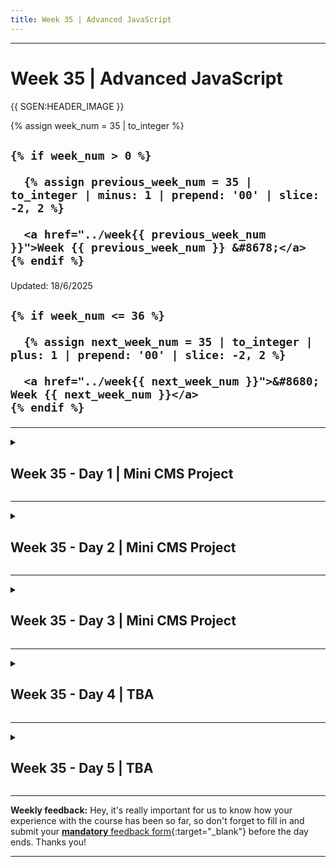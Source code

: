 ```yaml
---
title: Week 35 | Advanced JavaScript
---
```


<hr class="mb-0">

<h1 id="{{ Week 35-Advanced JavaScript | slugify }}">
  <span class="week-prefix">Week 35 |</span> Advanced JavaScript
</h1>

{{ SGEN:HEADER_IMAGE }}

<div class="week-controls">

  {% assign week_num = 35 | to_integer %}

  <h2 class="week-controls__previous_week">

    {% if week_num > 0 %}

      {% assign previous_week_num = 35 | to_integer | minus: 1 | prepend: '00' | slice: -2, 2 %}

      <a href="../week{{ previous_week_num }}">Week {{ previous_week_num }} &#8678;</a>
    {% endif %}

  </h2>

  <span>Updated: 18/6/2025</span>

  <h2 class="week-controls__next_week">

    {% if week_num <= 36 %}

      {% assign next_week_num = 35 | to_integer | plus: 1 | prepend: '00' | slice: -2, 2 %}

      <a href="../week{{ next_week_num }}">&#8680; Week {{ next_week_num }}</a>
    {% endif %}

  </h2>

</div>

---

<!-- Week 35 - Day 1 | Mini CMS Project -->
<details markdown="1">
  <summary>
    <h2>
      <span class="summary-day">Week 35 - Day 1</span> | Mini CMS Project</h2>
  </summary>

### Schedule

  - **Watch the lectures**
  - **Study the suggested material**
  - **Practice on the topics and share your questions**

### Study Plan

  Your instructor will share the video lectures with you. Here are the topics covered:

  - **Part 1:** Decompose our main app into a web server and a database file. Talk about asynchronous code.
  - **Part 2:** Continue our talk on asynchronous code and async/await. Database PRIMARY and FOREIGN keys.

  You can find the lecture code [here](https://github.com/in-tech-gration/build-a-cms-2024/tree/595a9d765bccd8418c7d20926f7730d4b70e7b64){:target="_blank"}

<!-- Summary -->

### Exercises

  - Study: how **import** (ESM) vs **require** (CommonJS) behave in Node (20+)  
    - [Nodejs Docs](https://nodejs.org/api/esm.html#import-statements){:target="_blank"}  
    - `await` is ONLY awaiting for Promises:  
      - `await setTimeout()` `❌`  
      - Convert the async function into a Promise using the `new Promise()` and then await: **await promisifiedSetTimeout()**  
    - Make HTTP requests from the CLI: `cURL` and `wget`  
      - cURL: curl [http://oxylabs.io](http://oxylabs.io){:target="_blank"}  
    - [https://nodejs.org/en/learn/modules/anatomy-of-an-http-transaction](https://nodejs.org/en/learn/modules/anatomy-of-an-http-transaction){:target="_blank"}

  - Tasks/Challenges:  
    - Find out a better way to create and format the output HTML. For example, create a template function: `show_template(page_type,vars)`  
    - Create and return a Login page  
    - Make sure to handle the `req.url` splitting appropriately. Now, if there is no `?user_id=100`, the code breaks  
    - Make sure that if the user is not found in the DB, you get some response  
    - See if you can serve a favicon and some CSS along with the pages  
    - Create a 404 page

  **IMPORTANT:** Make sure to complete all the tasks found in the **daily Progress Sheet** and update the sheet accordingly. Once you've updated the sheet, don't forget to `commit` and `push`. The progress draft sheet for this day is: **/user/week35/progress/progress.draft.w35.d01.csv**

  You should **NEVER** update the `draft` sheets directly, but rather work on a copy of them according to the instructions [found here](../week01/resources/PROGRESS-WORKFLOW.md).


<!-- Extra Resources -->

<!-- Sources and Attributions -->
  
</details>

<hr class="mt-1">

<!-- Week 35 - Day 2 | Mini CMS Project -->
<details markdown="1">
  <summary>
    <h2>
      <span class="summary-day">Week 35 - Day 2</span> | Mini CMS Project</h2>
  </summary>

### Schedule

  - **Practice on the topics and share your questions**

<!-- Study Plan -->

<!-- Summary -->

### Exercises

  Yesterday, we returned some HTML from the web server (web.ts). This was just a simple template String literal. We can abstract this in a function for better re-usability.

  The web server checks the pathname using a basic if conditional and returns a custom HTML. By adding more paths, this code will become complicated and bloated. Maybe you can think of an abstraction so that the request pathname => appropriate HTML works better than the current implementation.

  Starting from [this code](https://github.com/in-tech-gration/build-a-cms-2024/tree/595a9d765bccd8418c7d20926f7730d4b70e7b64){:target="_blank"} on the CMS repository, (1) create a function that returns the HTML content based on the pathname and some dynamic values. (2) Create an abstraction over the server router: `pathname => load data => render HTML`

  **Important:** The code link above, points to a particular commit in the repository. Click the `Code` => `Download Zip` button on GitHub, to download the code as it was in that exact commit.

  **IMPORTANT:** Make sure to complete all the tasks found in the **daily Progress Sheet** and update the sheet accordingly. Once you've updated the sheet, don't forget to `commit` and `push`. The progress draft sheet for this day is: **/user/week35/progress/progress.draft.w35.d02.csv**

  You should **NEVER** update the `draft` sheets directly, but rather work on a copy of them according to the instructions [found here](../week01/resources/PROGRESS-WORKFLOW.md).


<!-- Extra Resources -->

<!-- Sources and Attributions -->
  
</details>

<hr class="mt-1">

<!-- Week 35 - Day 3 | Mini CMS Project -->
<details markdown="1">
  <summary>
    <h2>
      <span class="summary-day">Week 35 - Day 3</span> | Mini CMS Project</h2>
  </summary>

### Schedule

  - **Watch the lectures**
  - **Study the suggested material**
  - **Practice on the topics and share your questions**

### Study Plan

  Your instructor will share the video lectures with you. Here are the topics covered:

  - **Part 1:** More about Promises & the Promise Constructor
  - **Part 2:** Chaining Promises

  You can find the lecture code [here](https://github.com/in-tech-gration/build-a-cms-2024/blob/1be5da1820e55ec486aa9d7adfb60a3d53ed57bc/learn/promises.js){:target="_blank"} and [here](https://github.com/in-tech-gration/build-a-cms-2024/blob/1be5da1820e55ec486aa9d7adfb60a3d53ed57bc/learn/promised.to.answer.questions.js){:target="_blank"}

<!-- Summary -->

### Exercises

  - **Study:** [https://developer.mozilla.org/en-US/docs/Web/JavaScript/Reference/Global\_Objects/Promise](https://developer.mozilla.org/en-US/docs/Web/JavaScript/Reference/Global_Objects/Promise){:target="_blank"}  
    - It’s important that you go through the whole document and probably more than once to fully understand the Promise concept.  
      - Equally important to run all the examples mentioned there and tweak them to experiment with variations to get an even better and deeper understanding.  
    - Explore number `#11` from the promises.js reference  
      - Ref: [https://developer.mozilla.org/en-US/docs/Web/JavaScript/Reference/Global\_Objects/Promise/catch](https://developer.mozilla.org/en-US/docs/Web/JavaScript/Reference/Global_Objects/Promise/catch){:target="_blank"}  
      - [https://developer.mozilla.org/en-US/docs/Web/JavaScript/Reference/Global\_Objects/Promise/all](https://developer.mozilla.org/en-US/docs/Web/JavaScript/Reference/Global_Objects/Promise/all){:target="_blank"}  
      - Check all the static `Promise.*` methods

  **IMPORTANT:** Make sure to complete all the tasks found in the **daily Progress Sheet** and update the sheet accordingly. Once you've updated the sheet, don't forget to `commit` and `push`. The progress draft sheet for this day is: **/user/week35/progress/progress.draft.w35.d03.csv**

  You should **NEVER** update the `draft` sheets directly, but rather work on a copy of them according to the instructions [found here](../week01/resources/PROGRESS-WORKFLOW.md).


<!-- Extra Resources -->

<!-- Sources and Attributions -->
  
</details>

<hr class="mt-1">

<!-- Week 35 - Day 4 | TBA -->
<details markdown="1">
  <summary>
    <h2>
      <span class="summary-day">Week 35 - Day 4</span> | TBA</h2>
  </summary>

### Schedule

  - **Study the suggested material**
  - **Practice on the topics and share your questions**

<!-- Study Plan -->

<!-- Summary -->

<!-- Exercises -->

<!-- Extra Resources -->

<!-- Sources and Attributions -->
  
</details>

<hr class="mt-1">

<!-- Week 35 - Day 5 | TBA -->
<details markdown="1">
  <summary>
    <h2>
      <span class="summary-day">Week 35 - Day 5</span> | TBA</h2>
  </summary>

### Schedule

  - **Watch the lectures**
  - **Study the suggested material**
  - **Practice on the topics and share your questions**

### Study Plan

  Your instructor will share the video lectures with you. Here are the topics covered:

  - **Part 1:** 
  - **Part 2:**

  You can find the lecture code [here](){:target="_blank"}

  **Lecture Notes & Questions:**

  **References & Resources:**

<!-- Summary -->

<!-- Exercises -->

### Extra Resources

  ---



  _Photo by []()_


<!-- Sources and Attributions -->
  
</details>


<hr class="mt-1">

**Weekly feedback:** Hey, it's really important for us to know how your experience with the course has been so far, so don't forget to fill in and submit your [**mandatory** feedback form](https://forms.gle/S6Zg3bbS2uuwsSZF9){:target="_blank"} before the day ends. Thanks you!



---

<!-- COMMENTS: -->
<script src="https://utteranc.es/client.js"
  repo="in-tech-gration/WDX-180"
  issue-term="pathname"
  theme="github-dark"
  crossorigin="anonymous"
  async>
</script>
